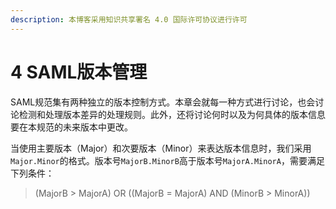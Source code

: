```yaml
---
description: 本博客采用知识共享署名 4.0 国际许可协议进行许可
---
```


# 4 SAML版本管理

SAML规范集有两种独立的版本控制方式。本章会就每一种方式进行讨论，也会讨论检测和处理版本差异的处理规则。此外，还将讨论何时以及为何具体的版本信息要在本规范的未来版本中更改。

当使用主要版本（Major）和次要版本（Minor）来表达版本信息时，我们采用```Major.Minor```的格式。版本号```MajorB.MinorB```高于版本号```MajorA.MinorA```，需要满足下列条件：

> (MajorB > MajorA) OR ((MajorB = MajorA) AND (MinorB > MinorA))

